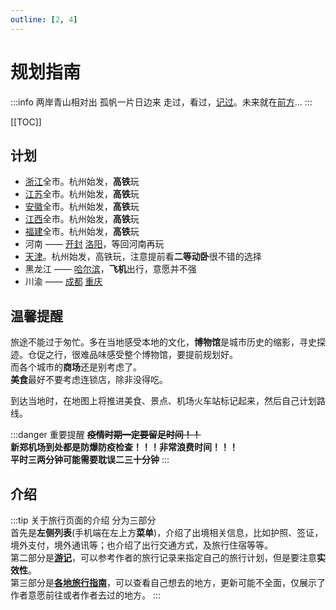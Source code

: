```yaml
---
outline: [2, 4]
---
```


# 规划指南

:::info 两岸青山相对出 孤帆一片日边来
走过，看过，[记过](./travelogue/)。未来就在[前方](./where)...
:::

[[TOC]]

## 计划

- [浙江](./china/zhejiang/)全市。杭州始发，**高铁**玩
- [江苏](./china/jiangsu/)全市。杭州始发，**高铁**玩
- [安徽](./china/anhui/)全市。杭州始发，**高铁**玩
- [江西](./china/jiangxi/)全市。杭州始发，**高铁**玩
- [福建](./china/fujian/)全市。杭州始发，**高铁**玩
- 河南 —— [开封](./china/henan/#开封) [洛阳](./china/henan/#洛阳)，等回河南再玩
- [天津](./china/tianjin)。杭州始发，高铁玩，注意提前看**二等动卧**很不错的选择
- 黑龙江 —— [哈尔滨](./china/heilongjiang/#哈尔滨)，**飞机**出行，意愿并不强
- 川渝 —— [成都](./china/sichuan/#成都) [重庆](./china/chongqing)

## 温馨提醒

旅途不能过于匆忙。多在当地感受本地的文化，**博物馆**是城市历史的缩影，寻史探迹。仓促之行，很难品味感受整个博物馆，要提前规划好。  
而各个城市的**商场**还是别考虑了。  
**美食**最好不要考虑连锁店，除非没得吃。

到达当地时，在地图上将推进美食、景点、机场火车站标记起来，然后自己计划路线。

:::danger 重要提醒
**~~疫情时期一定要留足时间！！~~  
新郑机场到处都是防爆防疫检查！！！非常浪费时间！！！  
平时三两分钟可能需要耽误二三十分钟**
:::

## 介绍

:::tip 关于旅行页面的介绍
分为三部分  
首先是**左侧列表**(手机端在左上方**菜单**)，介绍了出境相关信息，比如护照、签证，境外支付，境外通讯等；也介绍了出行交通方式，及旅行住宿等等。  
第二部分是[**游记**](./travelogue/)，可以参考作者的旅行记录来指定自己的旅行计划，但是要注意**实效性**。  
第三部分是[**各地旅行指南**](./where)，可以查看自己想去的地方，更新可能不全面，仅展示了作者意愿前往或者作者去过的地方。
:::
